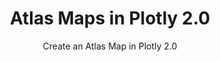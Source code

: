 ---
layout: tutorial-single_layout
title: Atlas Maps in Plotly 2.0 
subtitle: Create an Atlas Map in Plotly 2.0 
permalink: /make-scatter-map/
imageurl: /static/images/scatter-map/atlasmap-thimb.png
state: active
tags: maps
order: 1 
meta_description: A tutorial on how to make an scatter map in Plotly 2.0.
popularity: featured
carouselimageurl:
actioncall: How to make a scatter map in Plotly 2.0
actioncall-url: https://plot.ly/create/?fid=plotly2_demo%3A316

otherlang: Know how to program? See how to create this in [Python](https://plot.ly/python/scatter-plots-on-maps/) or [R](https://plot.ly/r/scatter-plots-on-maps/).

live-graph: <iframe width="900" height="800" frameborder="0" scrolling="no" src="https://plot.ly/~plotly2_demo/316/"></iframe>

steps:
 - title: Try an Example
   sub-steps:
    - copy: "You can also use the data featured in this tutorial by clicking on 'Open This Data in Plotly' on the left-hand side. It'll open in your workspace."
      img: "![Open data](../static/images/enter-data-in-the-grid/open-this-data.png)"

 - title: Add Your Data to Plotly
   sub-steps:
    - copy: "Head to Plotly’s new online [workspace](https://plot.ly/create) and add your data. You have the option of typing directly in the grid, uploading your file, or entering a URL of an online dataset. Plotly accepts .xls, .xlsx, or .csv files. For more information on how to enter your data, see [this](http://help.plot.ly/add-data-to-the-plotly-grid/) tutorial."
      img: "![add data](../static/images/scatter-map/add-data)"
    - copy: ""

 - title: Create Your Chart
   sub-steps:
    - copy: "After adding your own data, go to GRAPH on the left-hand side, then 'Create'. Click 'Chart Type', then choose 'Atlas Maps' in the 'MAPS' column."
      img: "![chart type](../static/images/scatter-map/chart-type)"
    - copy: "Now, in the panel on the left-hand of the screen you ought to see options to select your variables. Firstly, click the ‘Latitude’ dropdown and select the column name ‘lat’ and then for the longitude dropdown select the column name ‘long’. This ought to have filled scatter points over the map. Additionally, click the ‘Hover Text’ dropdown and select the column variable ‘airport’, which will display the column values when a user hovers over a data point."
      img: "![trace values](../static/images/scatter-map/select-trace-values)"
    - copy: "As you can see for this particular dataset all data point appear to be in the USA, thus click the ‘Map Region’ dropdown and select ‘USA’. This simply changes the region to the USA as opposed to a global map. Below, the projection dropdown will automatically default to ‘Albers USA’."
      img: "![map region](../static/images/scatter-map/select-map-region)"
    - copy: "For this particular dataset, there is a variable called ‘cnt’ which represents air traffic (frequency of arrival and departures) at each airport. Thus, click the ‘Color’ dropdown and select the variable ‘cnt’. This will color each airport data point by its ‘cnt’ value and a colorbar will appear by default on the right-hand side of the plot. Viewers of the plot will be easily able to identify which are the less busy and busiest airports in the USA."
      img: "![color trace](../static/images/scatter-map/select-trace-color)"

 - title: Style a Chart
   sub-steps:
    - copy: "To apply different features and styles to your plot click the ‘STYLE’ tab. Here, you ought to see numerous options such as Traces, Layout, Notes, etc. For now, click select ‘Traces’ to apply styles to your traces."
    - copy: "First, in the ‘Traces’ panel select the appropriate color scale. For this tutorial, we’ve used the regular grey-red color scale. Other options that are available are the direction of the color scale, visibility, and custom range. For now, simply click ‘Show Color Bar’."
      img: "![color bar](../static/images/scatter-map/show-color-bar)"
    - copy: "Second, in the same panel immediately below, select the ‘Diameter’ text box and enter the value ‘8’. This ought to increase the size of the data points in the plot, making it easier to discern colour of each data point."
      img: "![style data points](../static/images/scatter-map/style-data-points)"
    - copy: "The last changes we will make in this panel, again immediately below, are the ‘Values Shown on Hover’ section. Here, unselect the ‘Lat’ and ‘Lon’ checkboxes. This ensures that latitude and longitude values are not displayed on hover."
      img: "![show on hover](../static/images/scatter-map/values-shown-on-hover)"
    - copy: "Now, click ‘Color Bars’ under ‘STYLE’ tab and then select the ‘Size and Positioning’ panel. Here, you can adjust the size, horizontal and vertical positioning, and padding. Fir this tutorial, simply enter the values in the text box and click the ‘Positioning Anchor’ and select ‘Left’."
      img: "![color bar settings](../static/images/scatter-map/coor-bar-size-and-positioning)"
    - copy: "Now, click ‘Layout’ under the ‘STYLE’ tab and then select the ‘Title and Fonts’ panel. Here, under the ‘Title’ section you can enter the plot title “USA Airport Traffic” and click ‘B’ to make the text bold. Alternatively, you can edit this in HTML by clicking the ‘EDIT IN HTML’ tab at the bottom of the text box. Another option, is to manually edit this directly in the plot by clicking where the title is situated."
      img: "![styling title](../static/images/scatter-map/styling-the-title)"

 - title: Save and Share
   sub-steps:
    - copy: "Your chart is now done! Click SAVE on the left-hand side."
      img: "![save](../static/images/scatter-map/save)"
    - copy: "After giving your file a name, select your PLOT and DATA as 'Public' or 'Private'. For more information on how sharing works, including the difference between private, public and secret sharing, visit [this](http://help.plot.ly/save-share-and-export-in-plotly/) page."
      img: "![privacy](../static/images/scatter-map/save-popup)"
---
